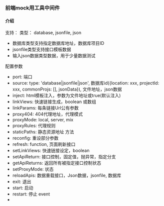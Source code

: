 ### 前端mock用工具中间件
#### 介绍
支持：
  类型： database, jsonfile, json
 - 数据库类型支持指定数据库地址，数据库项目ID
 - jsonfile类型支持接口模板数据
 - 输入json数据类型数据，用于少量数据测试

配置参数
 - port: 端口
 - source: type: 'database|jsonfile|json', 数据库id({location: xxx, projectId: xxx, commonProjs: [], jsonData}), 文件地址，json数据
 - inject: html模板注入，参数为文件地址或true(默认注入)
 - linkViews: 快速链接生成，boolean 或数组
 - linkParams: 每条链接Url公有参数
 - proxy404: 404代理地址，代理模式
 - proxyMode: local, server, mix
 - proxyRules: 代理规则
 - staticPaths: 静态资源地址
方法
 - reconfig: 重设部分参数
 - refresh: function, 页面刷新接口
 - setLinkViews: 快速链接设定，boolean
 - setApiReturn: 接口控制，固定值，抛异常，指定分支
 - getApiReturns: 返回所有被指定接口控制状态
 - setProxyMode: 状态
 - reloadApis: 数据重载接口，Json数据，jsonfile, 数据库
 - exit: 退出
 - start: 启动
 - restart: 停止
event
 - 